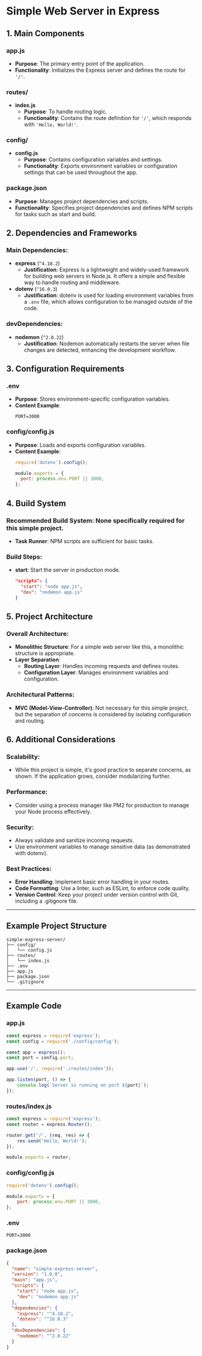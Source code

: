 # Simple Web Server in Express

## 1. Main Components

### app.js
- **Purpose**: The primary entry point of the application.
- **Functionality**: Initializes the Express server and defines the route for `'/'`.

### routes/
- **index.js**
  - **Purpose**: To handle routing logic.
  - **Functionality**: Contains the route definition for `'/'`, which responds with `'Hello, World!'`.

### config/
- **config.js**
  - **Purpose**: Contains configuration variables and settings.
  - **Functionality**: Exports environment variables or configuration settings that can be used throughout the app.

### package.json
- **Purpose**: Manages project dependencies and scripts.
- **Functionality**: Specifies project dependencies and defines NPM scripts for tasks such as start and build.

## 2. Dependencies and Frameworks

### Main Dependencies:
- **express** (`^4.18.2`)
  - **Justification**: Express is a lightweight and widely-used framework for building web servers in Node.js. It offers a simple and flexible way to handle routing and middleware.
- **dotenv** (`^16.0.3`)
  - **Justification**: dotenv is used for loading environment variables from a `.env` file, which allows configuration to be managed outside of the code.

### devDependencies:
- **nodemon** (`^2.0.22`)
  - **Justification**: Nodemon automatically restarts the server when file changes are detected, enhancing the development workflow.

## 3. Configuration Requirements

### .env
- **Purpose**: Stores environment-specific configuration variables.
- **Content Example**:
  ```
  PORT=3000
  ```

### config/config.js
- **Purpose**: Loads and exports configuration variables.
- **Content Example**:
  ```javascript
  require('dotenv').config();

  module.exports = {
    port: process.env.PORT || 3000,
  };
  ```

## 4. Build System

### Recommended Build System: None specifically required for this simple project.
- **Task Runner**: NPM scripts are sufficient for basic tasks.

### Build Steps:
- **start**: Start the server in production mode.
  ```json
  "scripts": {
    "start": "node app.js",
    "dev": "nodemon app.js"
  }
  ```

## 5. Project Architecture

### Overall Architecture:
- **Monolithic Structure**: For a simple web server like this, a monolithic structure is appropriate.
- **Layer Separation**:
  - **Routing Layer**: Handles incoming requests and defines routes.
  - **Configuration Layer**: Manages environment variables and configuration.

### Architectural Patterns:
- **MVC (Model-View-Controller)**: Not necessary for this simple project, but the separation of concerns is considered by isolating configuration and routing.

## 6. Additional Considerations

### Scalability:
- While this project is simple, it's good practice to separate concerns, as shown. If the application grows, consider modularizing further.

### Performance:
- Consider using a process manager like PM2 for production to manage your Node process effectively.

### Security:
- Always validate and sanitize incoming requests.
- Use environment variables to manage sensitive data (as demonstrated with dotenv).

### Best Practices:
- **Error Handling**: Implement basic error handling in your routes.
- **Code Formatting**: Use a linter, such as ESLint, to enforce code quality.
- **Version Control**: Keep your project under version control with Git, including a .gitignore file.

---

## Example Project Structure

```
simple-express-server/
├── config/
│   └── config.js
├── routes/
│   └── index.js
├── .env
├── app.js
├── package.json
└── .gitignore
```

---

## Example Code

### app.js
```javascript
const express = require('express');
const config = require('./config/config');

const app = express();
const port = config.port;

app.use('/', require('./routes/index'));

app.listen(port, () => {
    console.log(`Server is running on port ${port}`);
});
```

### routes/index.js
```javascript
const express = require('express');
const router = express.Router();

router.get('/', (req, res) => {
    res.send('Hello, World!');
});

module.exports = router;
```

### config/config.js
```javascript
require('dotenv').config();

module.exports = {
    port: process.env.PORT || 3000,
};
```

### .env
```
PORT=3000
```

### package.json
```json
{
  "name": "simple-express-server",
  "version": "1.0.0",
  "main": "app.js",
  "scripts": {
    "start": "node app.js",
    "dev": "nodemon app.js"
  },
  "dependencies": {
    "express": "^4.18.2",
    "dotenv": "^16.0.3"
  },
  "devDependencies": {
    "nodemon": "^2.0.22"
  }
}
```